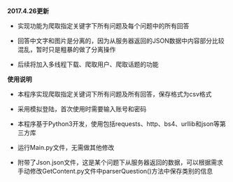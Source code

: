 **2017.4.26更新**

- 实现功能为爬取指定关键字下所有问题及每个问题中的所有回答

- 回答中文字和图片是分离的，因为从服务器返回的JSON数据中内容部分比较混乱，暂时只是粗暴的做了分离操作

- 后续将加入多线程下载、爬取用户、爬取话题的功能


**使用说明**

- 本程序实现爬取指定关键词下所有问题及所有回答，保存格式为csv格式

- 采用模拟登陆，首次使用时需要输入账号和密码

- 本程序基于Python3开发，使用包括requests、http、bs4、urllib和json等第三方库

- 运行Main.py文件，无需做其他修改

- 附带了Json.json文件，这是某个问题下从服务器返回的数据，可以根据需求手动修改GetContent.py文件中parserQuestion()方法中保存类别的信息